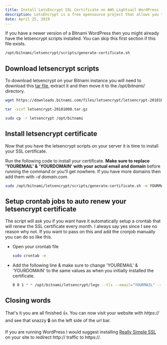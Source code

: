 ```yaml
---
title: Install LetsEncrypt SSL Certificate on AWS Lightsail WordPress
description: LetsEncrypt is a free opensource project that allows you to safely secure the traffic on your website. I'm going to show you how to install it step by step on your AWS Lightsail WordPress website.
date: April 25, 2019
---
```


If you have a newer version of a Bitnami WordPress  then you might already have the letsencrypt scripts installed. You can skip this first section if this file exists.

```bash
/opt/bitnami/letsencrypt/scripts/generate-certificate.sh
```

## Download letsencrypt scripts

To download letsencrypt on your Bitnami instance you will need to download this [tar file](https://downloads.bitnami.com/files/letsencrypt/letsencrypt-20181008.tar.gz), extract it and then move it to the */opt/bitnami/* directory.

```bash
wget https://downloads.bitnami.com/files/letsencrypt/letsencrypt-20181008.tar.gz

tar -xzvf letsencrypt-20181008.tar.gz

sudo cp -r letsencrypt /opt/bitnami
```

## Install letsencrypt certificate

Now that you have the letsencrypt scripts on your server it is time to install your SSL certificate.  

Run the following code to install your certificate. **Make sure to replace 'YOUREMAIL' & 'YOURDOMAIN' with your actual email and domain** before running the command or you'll get nowhere. If you have more domains then add them with *-d domain.com*. 

```bash
sudo /opt/bitnami/letsencrypt/scripts/generate-certificate.sh -m YOURMAIL -d YOURDOMAIN.com -d www.YOURDOMAIN.com
```

## Setup crontab jobs to auto renew your letsencrypt certificate

The script will ask you if you want have it automatically setup a crontab that will renew the SSL certificate every month. I always say yes since I see no reason why not. If you want to pass on this and add the cronjob manually you can do so like this.

- Open your crontab file

  ```bash
  sudo crontab -e
  ```

- Add the following line & make sure to change 'YOUREMAIL' & 'YOURDOMAIN' to the same values as when you initially installed the certificate.

  ```bash
  0 0 1 * * /opt/bitnami/letsencrypt/lego --tls --email="YOURMAIL" --domains="YOURDOMAIN" --domains="www.YOURDOMAIN" renew && /opt/bitnami/apache2/bin/httpd -f /opt/bitnami/apache2/conf/httpd.conf -k graceful
  ```



## Closing words

That's it you are all finished 👍. You can now visit your website  with *https://* and see that snazzy 🔒 on the left side of the url bar. 

If you are running WordPress I would suggest installing [Really Simple SSL](https://wordpress.org/plugins/really-simple-ssl/) on your site to redirect http:// traffic to https://.